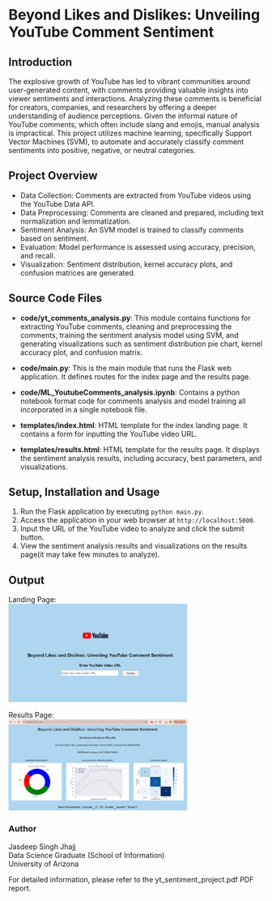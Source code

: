 # Beyond Likes and Dislikes: Unveiling YouTube Comment Sentiment

## Introduction
The explosive growth of YouTube has led to vibrant communities around user-generated content, with comments providing valuable insights into viewer sentiments and interactions. Analyzing these comments is beneficial for creators, companies, and researchers by offering a deeper understanding of audience perceptions. Given the informal nature of YouTube comments, which often include slang and emojis, manual analysis is impractical. This project utilizes machine learning, specifically Support Vector Machines (SVM), to automate and accurately classify comment sentiments into positive, negative, or neutral categories.

## Project Overview
- Data Collection: Comments are extracted from YouTube videos using the YouTube Data API.
- Data Preprocessing: Comments are cleaned and prepared, including text normalization and lemmatization.
- Sentiment Analysis: An SVM model is trained to classify comments based on sentiment.
- Evaluation: Model performance is assessed using accuracy, precision, and recall.
- Visualization: Sentiment distribution, kernel accuracy plots, and confusion matrices are generated.

## Source Code Files
- **code/yt_comments_analysis.py**: This module contains functions for extracting YouTube comments, cleaning and preprocessing the comments, training the sentiment analysis model using SVM, and generating visualizations such as sentiment distribution pie chart, kernel accuracy plot, and confusion matrix.
  
- **code/main.py**: This is the main module that runs the Flask web application. It defines routes for the index page and the results page.

- **code/ML_YoutubeComments_analysis.ipynb**: Contains a python notebook format code for comments analysis and model training all incorporated in a single notebook file.

- **templates/index.html**: HTML template for the index landing page. It contains a form for inputting the YouTube video URL.

- **templates/results.html**: HTML template for the results page. It displays the sentiment analysis results, including accuracy, best parameters, and visualizations.

## Setup, Installation and Usage


1. Run the Flask application by executing `python main.py`.
2. Access the application in your web browser at `http://localhost:5000`.
3. Input the URL of the YouTube video to analyze and click the submit button.
4. View the sentiment analysis results and visualizations on the results page(it may take few minutes to analyze).

## Output
Landing Page: \
<img src="images/yt_dashboard_landing.png" alt="Project Logo" width="70%">

Results Page: \
<img src="images/yt_dashboard_results.png" alt="Project Logo" width="70%">

### Author
Jasdeep Singh Jhajj \
Data Science Graduate (School of Information) \
University of Arizona 

For detailed information, please refer to the yt_sentiment_project.pdf PDF report.
